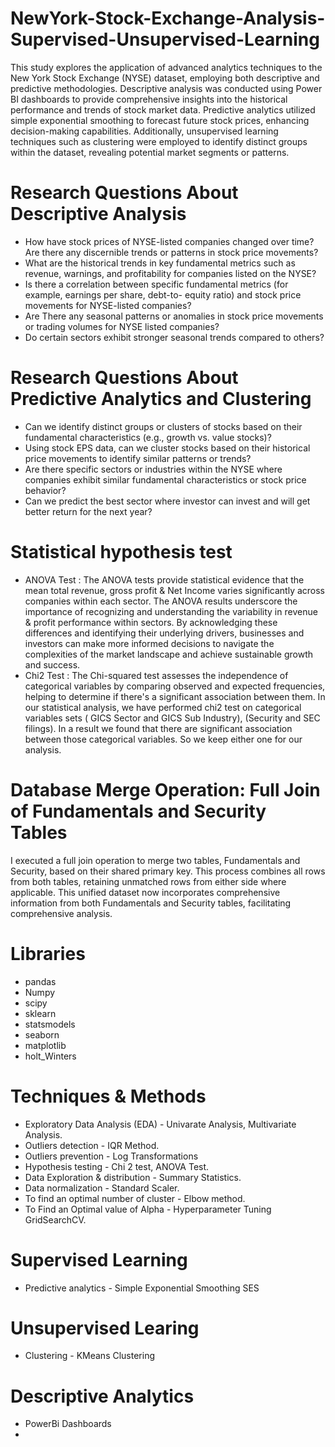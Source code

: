 # NewYork-Stock-Exchange-Analysis-Supervised-Unsupervised-Learning
This study explores the application of advanced analytics techniques to the New York Stock Exchange (NYSE) dataset, employing both descriptive and predictive methodologies. Descriptive analysis was conducted using Power BI dashboards to provide comprehensive insights into the historical performance and trends of stock market data. Predictive analytics utilized simple exponential smoothing to forecast future stock prices, enhancing decision-making capabilities. Additionally, unsupervised learning techniques such as clustering were employed to identify distinct groups within the dataset, revealing potential market segments or patterns.
# Research Questions About Descriptive Analysis
* How have stock prices of NYSE-listed companies changed over time? Are there any discernible trends or patterns in stock price movements?
* What are the historical trends in key fundamental metrics such as revenue, warnings, and profitability for companies listed on the NYSE?
* Is there a correlation between specific fundamental metrics (for example, earnings per share, debt-to- equity ratio) and stock price movements for NYSE-listed companies?
* Are There any seasonal patterns or anomalies in stock price movements or trading volumes for NYSE listed companies?
* Do certain sectors exhibit stronger seasonal trends compared to others?
# Research Questions About Predictive Analytics and Clustering
* Can we identify distinct groups or clusters of stocks based on their fundamental characteristics (e.g., growth vs. value stocks)?
* Using stock EPS data, can we cluster stocks based on their historical price movements to identify similar patterns or trends?
* Are there specific sectors or industries within the NYSE where companies exhibit similar fundamental characteristics or stock price behavior?
* Can we predict the best sector where investor can invest and will get better return for the next year?
# Statistical hypothesis test
* ANOVA Test : The ANOVA tests provide statistical evidence that the mean total revenue, gross profit & Net Income varies significantly across companies within each sector. The ANOVA results underscore the importance of recognizing and understanding the variability in revenue & profit performance within sectors. By acknowledging these differences and identifying their underlying drivers, businesses and investors can make more informed decisions to navigate the complexities of the market landscape and achieve sustainable growth and success.
* Chi2 Test : The Chi-squared test assesses the independence of categorical variables by comparing observed and expected frequencies, helping to determine if there's a significant association between them. In our statistical analysis, we have performed chi2 test on categorical variables sets ( GICS Sector and GICS Sub Industry), (Security and SEC filings). In a result we found that there are significant association between those categorical variables. So we keep either one for our analysis.  
# Database Merge Operation: Full Join of Fundamentals and Security Tables
I executed a full join operation to merge two tables, Fundamentals and Security, based on their shared primary key. This process combines all rows from both tables, retaining unmatched rows from either side where applicable. This unified dataset now incorporates comprehensive information from both Fundamentals and Security tables, facilitating comprehensive analysis.
# Libraries
* pandas
* Numpy
* scipy
* sklearn
* statsmodels
* seaborn
* matplotlib
* holt_Winters
# Techniques & Methods
* Exploratory Data Analysis (EDA) - Univarate Analysis, Multivariate Analysis.
* Outliers detection - IQR Method.
* Outliers prevention - Log Transformations
* Hypothesis testing - Chi 2 test, ANOVA Test.
* Data Exploration & distribution - Summary Statistics.
* Data normalization - Standard Scaler.
* To find an optimal number of cluster - Elbow method.
* To Find an Optimal value of Alpha - Hyperparameter Tuning GridSearchCV.
# Supervised Learning
* Predictive analytics - Simple Exponential Smoothing SES
# Unsupervised Learing 
* Clustering - KMeans Clustering
# Descriptive Analytics
* PowerBi Dashboards
* 




